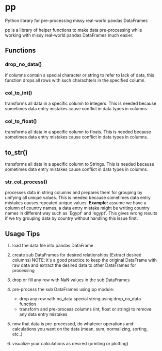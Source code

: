 # pp
Python library for pre-processing missy real-world pandas DataFrames

pp is a library of helper functions to make data pre-processing while working with missy real-world pandas DataFrames much easier.

## Functions

### drop_no_data()
if columns contain a special character or string to refer to lack of data, this function drops all rows with such charachters in the specified column.

### col_to_int()
transforms all data in a specific column to integers. This is needed because sometimes data entry mistakes cause conflict in data types in columns.

### col_to_float()
transforms all data in a specific column to floats. This is needed because sometimes data entry mistakes cause conflict in data types in columns.

## to_str()
transforms all data in a specific column to Strings. This is needed because sometimes data entry mistakes cause conflict in data types in columns.

### str_col_process()
processes data in string columns and prepares them for grouping by unifying all unique values. This is needed because sometimes data entry mistakes causes repeated unique values.
**Example:**
assume we have a column of country names, a data entry mistake might be writing country names in different way such as 'Egypt' and 'egypt'. This gives wrong results if we try grouping data by country without handling this issue first.

## Usage Tips

1. load the data file into pandas DataFrame

2. create sub DataFrames for desired relationships (Extract desired columns)
   NOTE: it's a good practice to keep the original DataFrame with raw data and extract the desired data to other DataFrames for processing

3. drop or fill any row with NaN values in the sub DataFrames

3. pre-process the sub DataFrames using pp module:
	- drop any row with no_data special string using drop_no_data function
	- transform and pre-process columns (int, float or string) to remove any data entry mistakes

4. now that data is pre-processed, do whatever operations and calculations you want on the data (mean, sum, normalizing, sorting, etc..)

5. visualize your calculations as desired (printing or plotting)
